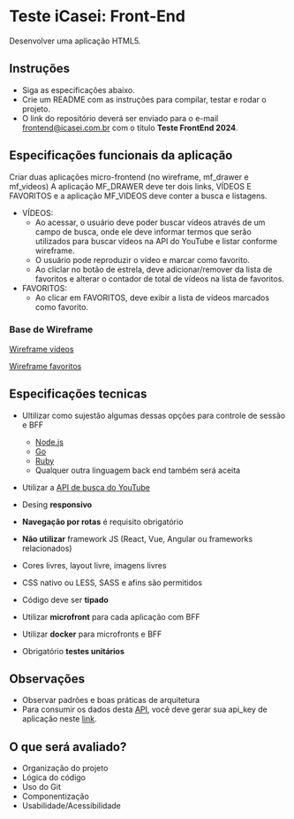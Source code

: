 # Teste iCasei: Front-End
Desenvolver uma aplicação HTML5.

## Instruções
- Siga as especificações abaixo.
- Crie um README com as instruções para compilar, testar e rodar o projeto.
- O link do repositório deverá ser enviado para o e-mail frontend@icasei.com.br com o título **Teste FrontEnd 2024**.

## Especificações funcionais da aplicação
Criar duas aplicações micro-frontend (no wireframe, mf_drawer e mf_videos)
A aplicação MF_DRAWER deve ter dois links, VÍDEOS E FAVORITOS e a aplicação MF_VIDEOS deve conter a busca e listagens.
  - VÍDEOS:
    - Ao acessar, o usuário deve poder buscar vídeos através de um campo de busca, onde ele deve informar termos que serão utilizados para buscar vídeos na API do YouTube e listar conforme wireframe.
    - O usuário pode reproduzir o vídeo e marcar como favorito.
    - Ao cliclar no botão de estrela, deve adicionar/remover da lista de favoritos e alterar o contador de total de vídeos na lista de favoritos.
  - FAVORITOS:
    - Ao clicar em FAVORITOS, deve exibir a lista de vídeos marcados como favorito.

### Base de Wireframe
[Wireframe vídeos](/wireframe/wireframe_videos.png)

[Wireframe favoritos](/wireframe/wireframe_favs.png)

## Especificações tecnicas
- Ultilizar como sujestão algumas dessas opções para controle de sessão e BFF
  - [Node.js](https://nodejs.org/en/) 
  - [Go](https://go.dev/)
  - [Ruby](https://www.ruby-lang.org/pt/)
  - Qualquer outra linguagem back end também será aceita

- Utilizar a [API de busca do YouTube](https://developers.google.com/youtube/v3/docs/search/list)
- Desing **responsivo**
- **Navegação por rotas** é requisito obrigatório
- **Não utilizar** framework JS (React, Vue, Angular ou frameworks relacionados)
- Cores livres, layout livre, imagens livres
- CSS nativo ou LESS, SASS e afins são permitidos
- Código deve ser **tipado**
- Utilizar **microfront** para cada aplicação com BFF
- Utilizar **docker** para microfronts e BFF
- Obrigatório **testes unitários**

## Observações
- Observar padrões e boas práticas de arquitetura 
- Para consumir os dados desta [API](https://developers.google.com/youtube/v3/docs/search/list), você deve gerar sua api_key de aplicação neste [link](https://developers.google.com/youtube/v3/getting-started?hl=pt-br).

## O que será avaliado?
- Organização do projeto
- Lógica do código
- Uso do Git
- Componentização
- Usabilidade/Acessibilidade
